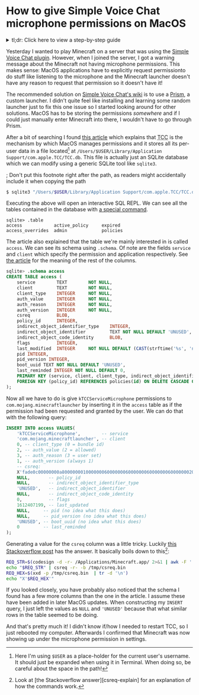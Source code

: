 # How to give Simple Voice Chat microphone permissions on MacOS

<details>

<summary>tl;dr: Click here to view a step-by-step guide</summary>

If you voice that doesn't work
and you're getting an error complaining about MacOS permissions,
you can execute the following code in Terminal.app
to give the Minecraft launcher the correct permissions.
After executing the code, restart the your computer.

```sh
sqlite3 "/Users/$USER/Library/Application Support/com.apple.TCC/TCC.db" <<EOF
INSERT INTO access VALUES(
	'kTCCServiceMicrophone',        -- service
	'com.mojang.minecraftlauncher', -- client
	0, -- client_type (0 = bundle id)
	2, -- auth_value (2 = allowed)
	3, -- auth_reason (3 = user set)
	1, -- auth_version (always 1)
	-- csreq:
	X'fade0c00000000a80000000100000006000000060000000600000006000000020000001c636f6d2e6d6f6a616e672e6d696e6563726166746c61756e636865720000000f0000000e000000010000000a2a864886f763640602060000000000000000000e000000000000000a2a864886f7636406010d0000000000000000000b000000000000000a7375626a6563742e4f550000000000010000000a48523939325a454145360000',
	NULL,       -- policy_id
	NULL,       -- indirect_object_identifier_type
	'UNUSED',   -- indirect_object_identifier
	NULL,       -- indirect_object_code_identity
	0,          -- flags
	1612407199, -- last_updated
	NULL,     -- pid (no idea what this does)
	NULL,     -- pid_version (no idea what this does)
	'UNUSED', -- boot_uuid (no idea what this does)
	0         -- last_reminded
);
EOF
```

This is confirmed to be working on the following software versions.

* MacOS 14.5 (23F79)
* Minecraft 1.21.1
* Fabric 0.16.4
* Simple Voice Chat 2.5.21

It is probably going to break slightly in future updates to MacOS.
In that case see the rest of this post.

</details>

Yesterday I wanted to play Minecraft on a server
that was using the [Simple Voice Chat plugin][svc].
However, when I joined the server,
I got a warning message about
the Minecraft not having microphone permissions.
This makes sense:
MacOS applications have to explicitly request permissionto do stuff like listening to the microphone
and the Minecraft launcher doesn't have any reason to request that permission
so it doesn't have it!

The recommended solution on [Simple Voice Chat's wiki][svc-wiki] is to use a [Prism], a custom launcher.
I didn't quite feel like installing and learning some random launcher just to fix this one issue
so I started looking around for other solutions.
MacOS has to be storing the permissions *somewhere*
and if I could just manually enter Minecraft into there,
I wouldn't have to go through Prism.

After a bit of searching
I found [this article][tcc-deepdive]
which explains that <abbr title="Transparency, Consent, and Control">TCC</abbr> is the mechanism by which MacOS manages permissions
and it stores all its per-user data in a file located[^shvar] at
`/Users/$USER/Library/Application Support/com.apple.TCC/TCC.db`.
This file is actually just an SQLite database
which we can modify using a generic SQLite tool like `sqlite3`.

; Don't put this footnote right after the path, as readers might accidentally include it when copying the path
[^shvar]: Here I'm using `$USER` as a place-holder for the current user's username.
It should just be expanded when using it in Terminal.
When doing so, be careful about the space in the path!

```sh
$ sqlite3 "/Users/$USER/Library/Application Support/com.apple.TCC/TCC.db"
```

Executing the above will open an interactive SQL REPL.
We can see all the tables contained in the database with [a special command][dot-command].

```
sqlite> .table
access            active_policy     expired
access_overrides  admin             policies
```

The article also explained that the table we're mainly interested in is called `access`.
We can see its schema using `.schema`.
Of note are the fields `service` and `client` which specify the permission and application respectively.
See [the article][tcc-deepdive] for the meaning of the rest of the columns.

```sql
sqlite> .schema access
CREATE TABLE access (
	service        TEXT        NOT NULL,
	client         TEXT        NOT NULL,
	client_type    INTEGER     NOT NULL,
	auth_value     INTEGER     NOT NULL,
	auth_reason    INTEGER     NOT NULL,
	auth_version   INTEGER     NOT NULL,
	csreq          BLOB,
	policy_id      INTEGER,
	indirect_object_identifier_type    INTEGER,
	indirect_object_identifier         TEXT NOT NULL DEFAULT 'UNUSED',
	indirect_object_code_identity      BLOB,
	flags          INTEGER,
	last_modified  INTEGER     NOT NULL DEFAULT (CAST(strftime('%s', 'now') AS INTEGER)),
	pid INTEGER,
	pid_version INTEGER,
	boot_uuid TEXT NOT NULL DEFAULT 'UNUSED',
	last_reminded INTEGER NOT NULL DEFAULT 0,
	PRIMARY KEY (service, client, client_type, indirect_object_identifier),
	FOREIGN KEY (policy_id) REFERENCES policies(id) ON DELETE CASCADE ON UPDATE CASCADE
);
```

Now all we have to do is give `kTCCServiceMicrophone` permissions to `com.mojang.minecraftlauncher`
by inserting it in the `access` table
as if the permission had been requested and granted by the user.
We can do that with the following query:



```sql
INSERT INTO access VALUES(
	'kTCCServiceMicrophone',        -- service
	'com.mojang.minecraftlauncher', -- client
	0, -- client_type (0 = bundle id)
	2, -- auth_value (2 = allowed)
	3, -- auth_reason (3 = user set)
	1, -- auth_version (always 1)
	-- csreq:
	X'fade0c00000000a80000000100000006000000060000000600000006000000020000001c636f6d2e6d6f6a616e672e6d696e6563726166746c61756e636865720000000f0000000e000000010000000a2a864886f763640602060000000000000000000e000000000000000a2a864886f7636406010d0000000000000000000b000000000000000a7375626a6563742e4f550000000000010000000a48523939325a454145360000',
	NULL,       -- policy_id
	NULL,       -- indirect_object_identifier_type
	'UNUSED',   -- indirect_object_identifier
	NULL,       -- indirect_object_code_identity
	0,          -- flags
	1612407199, -- last_updated
	NULL,     -- pid (no idea what this does)
	NULL,     -- pid_version (no idea what this does)
	'UNUSED', -- boot_uuid (no idea what this does)
	0         -- last_reminded
);
```

Generating a value for the `csreq` column was a little tricky.
Luckily [this Stackoverflow post][csreq-gen] has the answer.
It basically boils down to this[^csreq-explain]:

```sh
REQ_STR=$(codesign -d -r- /Applications/Minecraft.app/ 2>&1 | awk -F ' => ' '/designated/{print $2}')
echo "$REQ_STR" | csreq -r- -b /tmp/csreq.bin
REQ_HEX=$(xxd -p /tmp/csreq.bin  | tr -d '\n')
echo "X'$REQ_HEX'"
```

[^csreq-explain]: Look at [the Stackoverflow answer][csreq-explain] for an explanation of
how the commands work.

If you looked closely,
you have probably also noticed
that the schema I found has a few more columns than the one in the article.
I assume these have been added in later MacOS updates.
When constructing my `INSERT` query, I just left the values as `NULL` and `'UNUSED'`
because that what similar rows in the table seemed to be doing.

And that's pretty much it!
I didn't know if/how I needed to restart TCC,
so I just rebooted my computer.
Afterwards I confirmed
that Minecraft was now showing up under the microphone permission in settings.

[svc]: https://modrinth.com/plugin/simple-voice-chat
[svc-wiki]: https://modrepo.de/minecraft/voicechat/wiki/macos
[tcc-deepdive]: https://modrinth.com/plugin/simple-voice-chat
[Prism]: https://prismlauncher.org/
[dot-command]: https://www.sqlite.org/cli.html#special_commands_to_sqlite3_dot_commands_
[csreq-gen]: https://stackoverflow.com/a/57259004

